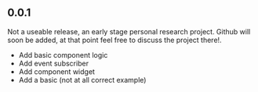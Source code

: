 ## 0.0.1

Not a useable release, an early stage personal research project. 
Github will soon be added, at that point feel free to discuss the project there!.

* Add basic component logic
* Add event subscriber
* Add component widget
* Add a basic (not at all correct example)
